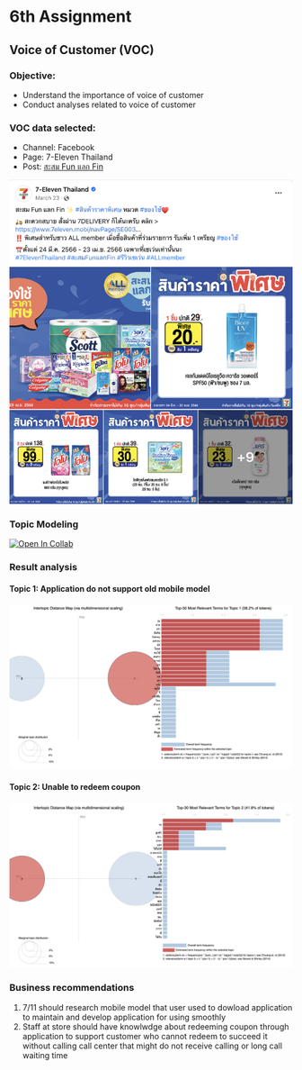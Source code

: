 # 6th Assignment 
## Voice of Customer (VOC) 
### Objective:
  * Understand the importance of voice of customer
  * Conduct analyses related to voice of customer
### VOC data selected: 
* Channel: Facebook
* Page: 7-Eleven Thailand
* Post: [สะสม Fun แลก Fin](https://www.facebook.com/7ElevenThailand/posts/pfbid02ei9BPBcgc9axNTT1fKXFoTbDx3Ch74oVeyNUqKDwSHjdLqUFHDq2LPuG4Z92bT2bl)
  
![Image](https://github.com/KaninJC/MADT8101-Seminar-in-Advanced-Analytic/blob/62282da2ed6ad128b2713fd5122181fd3e024378/6-Voice%20of%20customer%20(VOC)/7-11%20FB%20Post.png)

### Topic Modeling
[![Open In Collab](https://colab.research.google.com/assets/colab-badge.svg)](https://colab.research.google.com/drive/1-3v5Cup6Z6ERIab0Mx5jt1mMEdO1NG6L#scrollTo=B7kgdFuQ0_Si)

### Result analysis
#### Topic 1: Application do not support old mobile model
![Image](https://github.com/KaninJC/MADT8101-Seminar-in-Advanced-Analytic/blob/058d4ff49e146b0a5529905b9ac6a6f1b73345a9/6-Voice%20of%20customer%20(VOC)/Topic%201%20-%20Application%20do%20not%20support%20old%20mobile%20model.png)
#### Topic 2: Unable to redeem coupon
![Image](https://github.com/KaninJC/MADT8101-Seminar-in-Advanced-Analytic/blob/058d4ff49e146b0a5529905b9ac6a6f1b73345a9/6-Voice%20of%20customer%20(VOC)/Topic%202%20-%20Unable%20to%20redeem%20coupon.png)

### Business recommendations
1. 7/11 should research mobile model that user used to dowload application to maintain and develop application for using smoothly 
2. Staff at store should have knowlwdge about redeeming coupon through application to support customer who cannot redeem to succeed it without calling call center that might do not receive calling or long call waiting time
